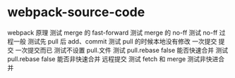 # webpack-source-code

webpack 原理
测试 merge 的 fast-forward
测试 merge 的 no-ff
测试 no-ff 过程一般
测试先 pull 后 add、commit
测试 pull 的时候本地没有修改
一次提交
提交
一次提交而已
测试不设置 pull.文件
测试 pull.rebase false 能否快速合并
测试 pull.rebase false 能否非快速合并
远程提交
测试 fetch 和 merge
测试非快进合并

